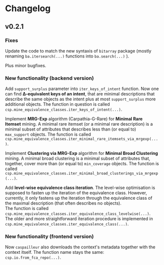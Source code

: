 # Changelog

## v0.2.1 

### Fixes
Update the code to match the new syntaxis of `bitarray` package
(mostly renaming `ba.itersearch(...)` functions into `ba.search(...)` ).

Plus minor bugfixes.

### New functionality (backend version)

Add `support_surplus` parameter into  `iter_keys_of_intent` function.
Now one can find **∆-equivalent keys of an intent**,
that are minimal descriptions that describe the same objects as the intent 
plus at most `support_surplus` more additional objects.
The function in question is called `csp.mine_equivalence_classes.iter_keys_of_intent(...)`.

Implement **MRG-Exp** algorithm (Carpathia-G-Rare) for **Minimal Rare Itemset** mining.
A minimal rare itemset (or a minimal rare description) is a minimal subset of attributes
    that describes less than (or equal to) `max_support` objects.
The function is called `csp.mine_equivalence_classes.iter_minimal_rare_itemsets_via_mrgexp(...)`.

Implement **Clustering via MRG-Exp** algorithm for **Minimal Broad Clustering** mining.
A minimal broad clustering is a minimal subset of attributes that, together,
cover more than (or equal to) `min_coverage` objects.
The function is called `csp.mine_equivalence_classes.iter_minimal_broad_clusterings_via_mrgexp(...)`.

Add **level-wise equivalence class iteration**.
The level-wise optimisation is supposed to fasten up the iteration of the equivalence class.
However, currently, it only fastens up the iteration through the equivalence class of the maximal description
(that often describes no objects).   
The function is called `csp.mine_equivalence_classes.iter_equivalence_class_levelwise(...)`.
The older and more straightforward iteration procedure is implemented in 
`csp.mine_equivalence_classes.iter_equivalence_class(...)`.

### New functionality (frontend version)
Now `caspailleur` also downloads the context's metadata together with the context itself.
The function name stays the same: `csp.io.from_fca_repo(...)`.